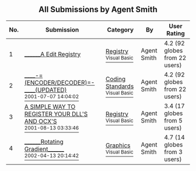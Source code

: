 ﻿<div align="center">

## All Submissions by Agent Smith

</div>

No.  | Submission | Category | By   | User Rating
---- | ---------- | -------- | ---- | -----------
1 | [\_\_\_\_\_\_A Edit Registry<br />](https://github.com/Planet-Source-Code/agent-smith-a-edit-registry__1-10479) | [Registry<br /><sup>Visual Basic</sup>](../ByCategory/registry__1-36.md) | Agent Smith | 4.2 (92 globes from 22 users)
2 | [\_\_\_\_\-=\(ENCODER/DECODER\)=\-\_\_\_\_\(UPDATED\)<br /><sup>2001-07-07 14:04:02</sup>](https://github.com/Planet-Source-Code/agent-smith-encoder-decoder-updated__1-10992) | [Coding Standards<br /><sup>Visual Basic</sup>](../ByCategory/coding-standards__1-43.md) | Agent Smith | 4.2 (92 globes from 22 users)
3 | [A SIMPLE WAY TO REGISTER YOUR DLL'S AND OCX'S<br /><sup>2001-08-13 03:33:46</sup>](https://github.com/Planet-Source-Code/agent-smith-a-simple-way-to-register-your-dll-s-and-ocx-s__1-26134) | [Registry<br /><sup>Visual Basic</sup>](../ByCategory/registry__1-36.md) | Agent Smith | 3.4 (17 globes from 5 users)
4 | [\_\_\_\_\_\_Rotating Gradient\_\_\_\_\_\_<br /><sup>2002-04-13 20:14:42</sup>](https://github.com/Planet-Source-Code/agent-smith-rotating-gradient__1-33776) | [Graphics<br /><sup>Visual Basic</sup>](../ByCategory/graphics__1-46.md) | Agent Smith | 4.7 (14 globes from 3 users)
